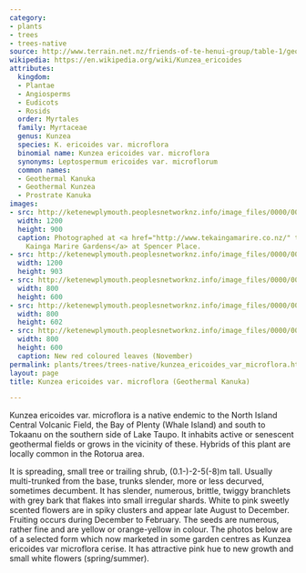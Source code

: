 ```yaml
---
category:
- plants
- trees
- trees-native
source: http://www.terrain.net.nz/friends-of-te-henui-group/table-1/geothermal-kanuka-kunzea-ericoides-var-microflora.html
wikipedia: https://en.wikipedia.org/wiki/Kunzea_ericoides
attributes:
  kingdom:
  - Plantae
  - Angiosperms
  - Eudicots
  - Rosids
  order: Myrtales
  family: Myrtaceae
  genus: Kunzea
  species: K. ericoides var. microflora
  binomial name: Kunzea ericoides var. microflora
  synonyms: Leptospermum ericoides var. microflorum
  common names:
  - Geothermal Kanuka
  - Geothermal Kunzea
  - Prostrate Kanuka
images:
- src: http://ketenewplymouth.peoplesnetworknz.info/image_files/0000/0002/4944/Leptospermum_ericoides_var._microflorum__Geothermal_Kanuka-4.JPG
  width: 1200
  height: 900
  caption: Photographed at <a href="http://www.tekaingamarire.co.nz/" target="_blank">Te
    Kainga Marire Gardens</a> at Spencer Place.
- src: http://ketenewplymouth.peoplesnetworknz.info/image_files/0000/0002/4939/Leptospermum_ericoides_var._microflorum__Geothermal_Kanuka-1.JPG
  width: 1200
  height: 903
- src: http://ketenewplymouth.peoplesnetworknz.info/image_files/0000/0002/4954/Leptospermum_ericoides_var._microflorum__Geothermal_Kanuka-7.JPG
  width: 800
  height: 600
- src: http://ketenewplymouth.peoplesnetworknz.info/image_files/0000/0002/4949/Leptospermum_ericoides_var._microflorum__Geothermal_Kanuka-5.JPG
  width: 800
  height: 602
- src: http://ketenewplymouth.peoplesnetworknz.info/image_files/0000/0009/8178/Kunzea_ericoides_var._microflora__-002.JPG
  width: 800
  height: 600
  caption: New red coloured leaves (November)
permalink: plants/trees/trees-native/kunzea_ericoides_var_microflora.html
layout: page
title: Kunzea ericoides var. microflora (Geothermal Kanuka)

---
```

Kunzea ericoides var. microflora is a native endemic to the North Island Central Volcanic Field, the Bay of Plenty (Whale Island) and south to Tokaanu on the southern side of Lake Taupo. It inhabits active or senescent geothermal fields or grows in the vicinity of these. Hybrids of this plant are locally common in the Rotorua area.

It is spreading, small tree or trailing shrub, (0.1-)-2-5(-8)m tall. Usually multi-trunked from the base, trunks slender, more or less decurved, sometimes decumbent. It has slender, numerous, brittle, twiggy branchlets with grey bark that flakes into small irregular shards.
White to pink sweetly scented flowers are in spiky clusters and appear late August to December.
Fruiting occurs during December to February. The seeds are numerous, rather fine and are yellow or orange-yellow in colour.
The photos below are of a selected form which now marketed in some garden centres as Kunzea ericoides var microflora cerise. It has attractive pink hue to new growth and small white flowers (spring/summer). 
